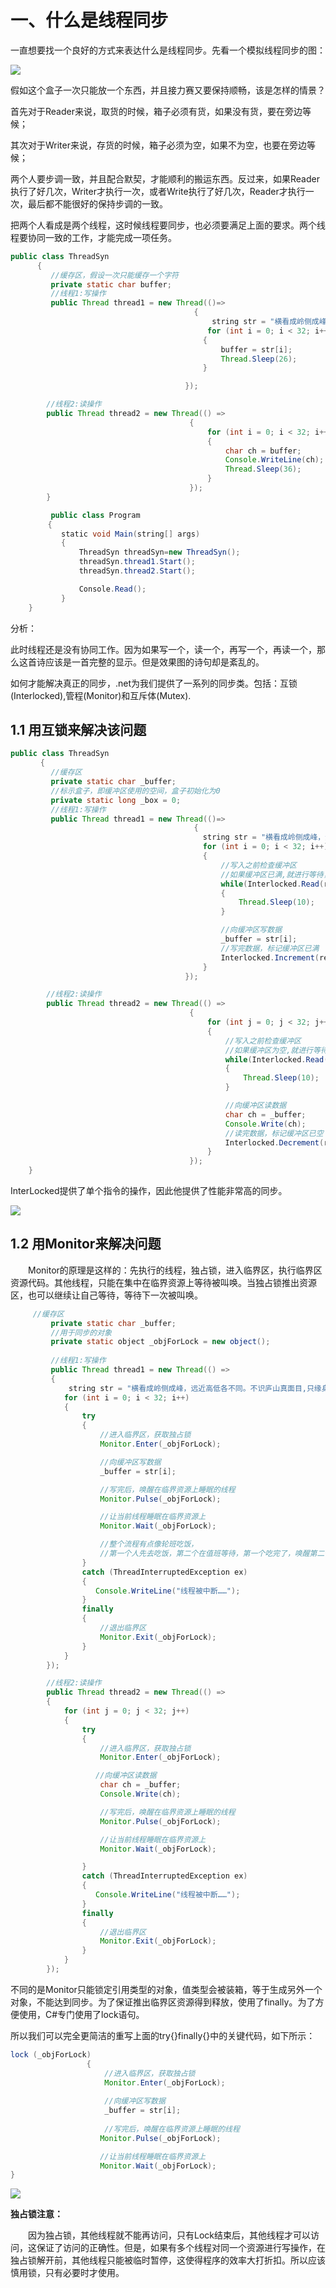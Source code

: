 # 一、什么是线程同步

一直想要找一个良好的方式来表达什么是线程同步。先看一个模拟线程同步的图：

![](资源文件\20200110线程同步.png)

假如这个盒子一次只能放一个东西，并且接力赛又要保持顺畅，该是怎样的情景？

首先对于Reader来说，取货的时候，箱子必须有货，如果没有货，要在旁边等候；

其次对于Writer来说，存货的时候，箱子必须为空，如果不为空，也要在旁边等候；

两个人要步调一致，并且配合默契，才能顺利的搬运东西。反过来，如果Reader执行了好几次，Writer才执行一次，或者Write执行了好几次，Reader才执行一次，最后都不能很好的保持步调的一致。

把两个人看成是两个线程，这时候线程要同步，也必须要满足上面的要求。两个线程要协同一致的工作，才能完成一项任务。

```java
public class ThreadSyn
      {
         //缓存区，假设一次只能缓存一个字符
         private static char buffer;
         //线程1:写操作
         public Thread thread1 = new Thread(()=>
                                         {
                                             string str = "横看成岭侧成峰，远近高低各不同。不识庐山真面目,只缘身在此山中。";
                                            for (int i = 0; i < 32; i++)
                                           {
                                               buffer = str[i];
                                               Thread.Sleep(26);
                                           }

                                       });

        //线程2:读操作
        public Thread thread2 = new Thread(() =>
                                        { 
                                            for (int i = 0; i < 32; i++)
                                            {
                                                char ch = buffer;
                                                Console.WriteLine(ch);
                                                Thread.Sleep(36);
                                            }
                                        });
        }

         public class Program
    　　 {
        　　static void Main(string[] args)
        　　{
            　　ThreadSyn threadSyn=new ThreadSyn();
            　　threadSyn.thread1.Start();
            　　threadSyn.thread2.Start();

            　　Console.Read();
        　　} 
    }
```

分析：

此时线程还是没有协同工作。因为如果写一个，读一个，再写一个，再读一个，那么这首诗应该是一首完整的显示。但是效果图的诗句却是紊乱的。

如何才能解决真正的同步，.net为我们提供了一系列的同步类。包括：互锁(Interlocked),管程(Monitor)和互斥体(Mutex).

## 1.1 用互锁来解决该问题

```java
public class ThreadSyn
     　{
         //缓存区
         private static char _buffer;
         //标示盒子，即缓冲区使用的空间，盒子初始化为0
         private static long _box = 0;
         //线程1:写操作
         public Thread thread1 = new Thread(()=>
                                         {
                                           string str = "横看成岭侧成峰，远近高低各不同。不识庐山真面目,只缘身在此山中。";
                                           for (int i = 0; i < 32; i++)
                                           {
                                               //写入之前检查缓冲区
                                               //如果缓冲区已满,就进行等待，直到缓冲区的数据被进程读取为止
                                               while(Interlocked.Read(ref _box) == 1)
                                               { 
                                                   Thread.Sleep(10);
                                               }

                                               //向缓冲区写数据
                                               _buffer = str[i];
                                               //写完数据，标记缓冲区已满
                                               Interlocked.Increment(ref _box);
                                           }
                                       });

        //线程2:读操作
        public Thread thread2 = new Thread(() =>
                                        {
                                            for (int j = 0; j < 32; j++)
                                            {
                                                //写入之前检查缓冲区
                                                //如果缓冲区为空,就进行等待，直到缓冲区的数据被进程填充为止
                                                while(Interlocked.Read(ref _box) == 0)
                                                {
                                                    Thread.Sleep(10);
                                                }

                                                //向缓冲区读数据
                                                char ch = _buffer;
                                                Console.Write(ch);
                                                //读完数据，标记缓冲区已空
                                                Interlocked.Decrement(ref _box);
                                            }
                                        });
    }
```

InterLocked提供了单个指令的操作，因此他提供了性能非常高的同步。

![](资源文件\20100110InterLocked中方法.jpg)

## 1.2 用Monitor来解决问题

　　Monitor的原理是这样的：先执行的线程，独占锁，进入临界区，执行临界区资源代码。其他线程，只能在集中在临界资源上等待被叫唤。当独占锁推出资源区，也可以继续让自己等待，等待下一次被叫唤。

```java
　　　//缓存区
         private static char _buffer;
         //用于同步的对象
         private static object _objForLock = new object();
 
         //线程1:写操作
         public Thread thread1 = new Thread(() =>
         {
             string str = "横看成岭侧成峰，远近高低各不同。不识庐山真面目,只缘身在此山中。";
            for (int i = 0; i < 32; i++)
            {
                try
                {
                    //进入临界区，获取独占锁
                    Monitor.Enter(_objForLock);

                    //向缓冲区写数据
                    _buffer = str[i];

                    //写完后，唤醒在临界资源上睡眠的线程
                    Monitor.Pulse(_objForLock);

                    //让当前线程睡眠在临界资源上
                    Monitor.Wait(_objForLock);

                    //整个流程有点像轮班吃饭，
                    //第一个人先去吃饭，第二个在值班等待，第一个吃完了，唤醒第二个吃饭，自己则在等待下一次吃饭。
                }
                catch (ThreadInterruptedException ex)
                {   
                   Console.WriteLine("线程被中断……");
                }
                finally
                {
                    //退出临界区
                    Monitor.Exit(_objForLock);
                }
            }
        });

        //线程2:读操作
        public Thread thread2 = new Thread(() =>
        {
            for (int j = 0; j < 32; j++)
            {
                try
                {
                    //进入临界区，获取独占锁
                    Monitor.Enter(_objForLock); 

                   //向缓冲区读数据
                    char ch = _buffer;
                    Console.Write(ch);

                    //写完后，唤醒在临界资源上睡眠的线程
                    Monitor.Pulse(_objForLock);

                    //让当前线程睡眠在临界资源上
                    Monitor.Wait(_objForLock);

                }
                catch (ThreadInterruptedException ex)
                {   
                   Console.WriteLine("线程被中断……");
                }
                finally
                {
                    //退出临界区
                    Monitor.Exit(_objForLock);
                }
            }
        });
```

​	不同的是Monitor只能锁定引用类型的对象，值类型会被装箱，等于生成另外一个对象，不能达到同步。为了保证推出临界区资源得到释放，使用了finally。为了方便使用，C#专门使用了lock语句。

所以我们可以完全更简洁的重写上面的try{}finally{}中的关键代码，如下所示：

```java
lock (_objForLock)
                 {
                     //进入临界区，获取独占锁
                     Monitor.Enter(_objForLock);
 
                     //向缓冲区写数据
                     _buffer = str[i];
 
                     //写完后，唤醒在临界资源上睡眠的线程
                    Monitor.Pulse(_objForLock);

                    //让当前线程睡眠在临界资源上
                    Monitor.Wait(_objForLock);  
}
```

![](E:\学习笔记\面试集锦\Javase\线程\资源文件\20100110Monitor中方法.jpg)

**独占锁注意：**

　　因为独占锁，其他线程就不能再访问，只有Lock结束后，其他线程才可以访问，这保证了访问的正确性。但是，如果有多个线程对同一个资源进行写操作，在独占锁解开前，其他线程只能被临时暂停，这使得程序的效率大打折扣。所以应该慎用锁，只有必要时才使用。
